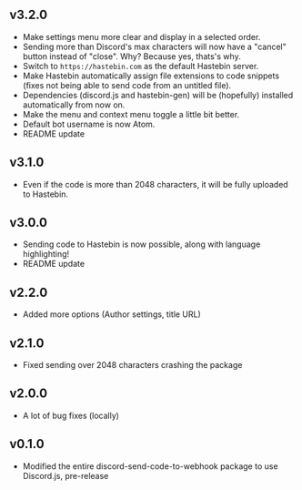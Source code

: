 ## v3.2.0
* Make settings menu more clear and display in a selected order.
* Sending more than Discord's max characters will now have a "cancel" button instead of "close". Why? Because yes, thats's why.
* Switch to `https://hastebin.com` as the default Hastebin server.
* Make Hastebin automatically assign file extensions to code snippets (fixes not being able to send code from an untitled file).
* Dependencies (discord.js and hastebin-gen) will be (hopefully) installed automatically from now on.
* Make the menu and context menu toggle a little bit better.
* Default bot username is now Atom.
* README update

## v3.1.0
* Even if the code is more than 2048 characters, it will be fully uploaded to Hastebin.

## v3.0.0
* Sending code to Hastebin is now possible, along with language highlighting!
* README update

## v2.2.0
* Added more options (Author settings, title URL)

## v2.1.0
* Fixed sending over 2048 characters crashing the package

## v2.0.0
* A lot of bug fixes (locally)

## v0.1.0
* Modified the entire discord-send-code-to-webhook package to use Discord.js, pre-release
